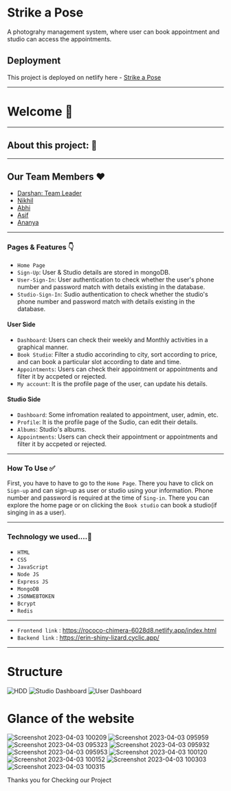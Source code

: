 # Strike a Pose
A photograhy management system, where user can book appointment and studio can access the appointments.

## Deployment

This project is deployed on netlify here - [Strike a Pose](https://rococo-chimera-6028d8.netlify.app/index.html)



---

# Welcome 👋

---

## About this project: 🙌




---

## Our Team Members ❤️

- [Darshan: Team Leader](https://www.linkedin.com/in/darshan0261/)
- [Nikhil](https://www.linkedin.com/in/nikhil-kumar-67442a201/)
- [Abhi](https://www.linkedin.com/in/abhi-panchal-29721423a/)
- [Asif](https://www.linkedin.com/in/asif-patel-389b831a2/)
- [Ananya](https://www.linkedin.com/in/ananya-kumari-singh-b06564248/)

---

### Pages & Features 👇

- `Home Page`
- `Sign-Up`: User & Studio details are stored in mongoDB.
- `User-Sign-In`: User authentication to check whether the user's phone number and password match with details existing in the database.
- `Studio-Sign-In`: Sudio authentication to check whether the studio's phone number and password match with details existing in the database.

#### User Side
- `Dashboard`: Users can check their weekly and Monthly activities in a graphical manner.
- `Book Studio`: Filter a studio accorinding to city, sort according to price, and can book a particular slot according to date and time.
- `Appointments`: Users can check their appointment or appointments and filter it by accpeted or rejected.
- `My account`: It is the profile page of the user, can update his details.

#### Studio Side
- `Dashboard`: Some infromation realated to appointment, user, admin, etc.
- `Profile`: It is the profile page of the Sudio, can edit their details.
- `Albums`: Studio's albums.
- `Appointments`: Users can check their appointment or appointments and filter it by accpeted or rejected.

---

### How To Use ✅

First, you have to have to go to the `Home Page`. There you have to click on `Sign-up` and can sign-up as user or studio using your information. Phone number and password is required at the time of `Sing-in`. There you can explore the home page or on clicking the `Book studio` can book a studio(if singing in as a user).

---

### Technology we used....🔧

- `HTML` 
- `CSS` 
- `JavaScript`
- `Node JS`
- `Express JS`
- `MongoDB` 
- `JSONWEBTOKEN`
- `Bcrypt`
- `Redis`

----
- `Frontend link` : https://rococo-chimera-6028d8.netlify.app/index.html
- `Backend link`  : https://erin-shiny-lizard.cyclic.app/
----

# Structure

![HDD](https://user-images.githubusercontent.com/112763650/229427956-a17d0576-85aa-43fd-8ca9-df56722a9d1b.png)
![Studio Dashboard](https://user-images.githubusercontent.com/112763650/229427965-f969485a-03a8-4735-b009-6a01bccb7289.png)
![User Dashboard](https://user-images.githubusercontent.com/112763650/229427968-5b75b98d-8197-4e56-8335-c332a1a5cbf1.png)


# Glance of the website
![Screenshot 2023-04-03 100209](https://user-images.githubusercontent.com/112763650/229418519-24fb8d42-f292-4b5f-becd-2098273dd780.png)
![Screenshot 2023-04-03 095959](https://user-images.githubusercontent.com/112763650/229418416-9ff24489-4c82-4dc5-aecc-5d64c18d1f98.png)
![Screenshot 2023-04-03 095323](https://user-images.githubusercontent.com/112763650/229418339-25b9c8a6-146c-441f-8b8d-78b7bf394c6a.png)
![Screenshot 2023-04-03 095932](https://user-images.githubusercontent.com/112763650/229418379-28aab616-b3db-4a39-9d49-90aeb9c17eac.png)
![Screenshot 2023-04-03 095953](https://user-images.githubusercontent.com/112763650/229418398-27512d98-4eff-4f68-96ef-082ee507cfd2.png)
![Screenshot 2023-04-03 100120](https://user-images.githubusercontent.com/112763650/229418482-e34ad59d-fb8d-448c-b97a-c948e4fc9dd3.png)
![Screenshot 2023-04-03 100152](https://user-images.githubusercontent.com/112763650/229418502-bb25fa67-cc12-4e79-b0a3-c2b8ea8b2bc3.png)
![Screenshot 2023-04-03 100303](https://user-images.githubusercontent.com/112763650/229418602-c8f933e6-4087-4b6a-9bf3-987969375dd0.png)
![Screenshot 2023-04-03 100315](https://user-images.githubusercontent.com/112763650/229418622-8a5e16c8-3b0f-42e6-a44f-4a134a05c3ce.png)




Thanks you for Checking our Project
